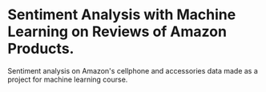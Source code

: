 # Sentiment Analysis with Machine Learning on Reviews of Amazon Products.
Sentiment analysis on Amazon's cellphone and accessories data made as a project for machine learning course.
